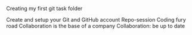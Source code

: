 Creating my first git task folder

Create and setup your Git and GitHub account
Repo-session
Coding fury road
Collaboration is the base of a company
Collaboration: be up to date
